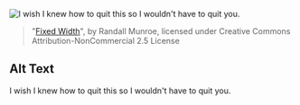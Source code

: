 ![I wish I knew how to quit this so I wouldn't have to quit you.](https://imgs.xkcd.com/comics/fixed_width.png)
> "[Fixed Width](https://xkcd.com/276/)", by Randall Munroe, licensed under Creative Commons Attribution-NonCommercial 2.5 License

## Alt Text
I wish I knew how to quit this so I wouldn't have to quit you.

